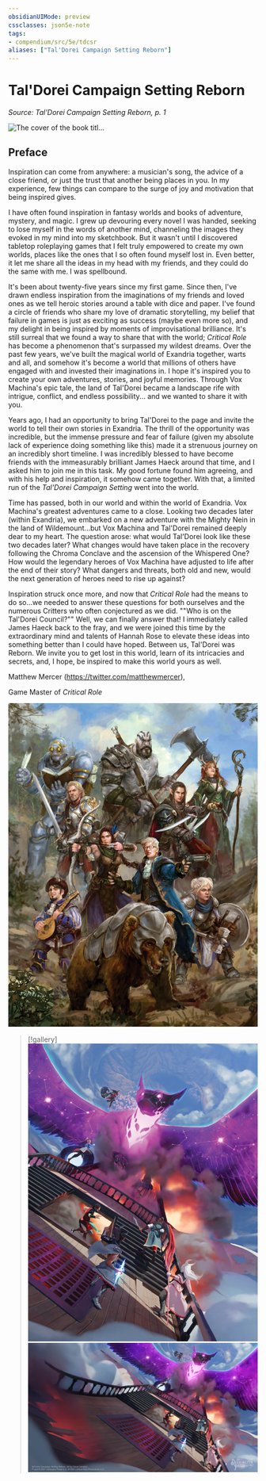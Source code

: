 ```yaml
---
obsidianUIMode: preview
cssclasses: json5e-note
tags:
- compendium/src/5e/tdcsr
aliases: ["Tal'Dorei Campaign Setting Reborn"]
---
```

# Tal'Dorei Campaign Setting Reborn
*Source: Tal'Dorei Campaign Setting Reborn, p. 1* 

![The cover of the book titl...](https://raw.githubusercontent.com/5etools-mirror-3/5etools-img/main/book/TDCSR/Cover.webp#center "The cover of the book titled: Tal'Dorei Campaign Setting Reborn by Matthew Mercer, Hannah Rose, and James J. Haeck. The cover illustration shows the deck of an airship flying through the clouds above Tal'Dorei with an adranach attacking the helm of the ship, which is on fire from the adranach attack. Five adventurers on the deck of the airship face the adranach and rush to attack it, with a sixth adventurer leaping to attack the adranach. The adranach is a large, purple, luminescent winged creature with a silver mask, silver-taloned front paws, and stars glittering in its wings.")

## Preface

Inspiration can come from anywhere: a musician's song, the advice of a close friend, or just the trust that another being places in you. In my experience, few things can compare to the surge of joy and motivation that being inspired gives.

I have often found inspiration in fantasy worlds and books of adventure, mystery, and magic. I grew up devouring every novel I was handed, seeking to lose myself in the words of another mind, channeling the images they evoked in my mind into my sketchbook. But it wasn't until I discovered tabletop roleplaying games that I felt truly empowered to create my own worlds, places like the ones that I so often found myself lost in. Even better, it let me share all the ideas in my head with my friends, and they could do the same with me. I was spellbound.

It's been about twenty-five years since my first game. Since then, I've drawn endless inspiration from the imaginations of my friends and loved ones as we tell heroic stories around a table with dice and paper. I've found a circle of friends who share my love of dramatic storytelling, my belief that failure in games is just as exciting as success (maybe even more so), and my delight in being inspired by moments of improvisational brilliance. It's still surreal that we found a way to share that with the world; *Critical Role* has become a phenomenon that's surpassed my wildest dreams. Over the past few years, we've built the magical world of Exandria together, warts and all, and somehow it's become a world that millions of others have engaged with and invested their imaginations in. I hope it's inspired you to create your own adventures, stories, and joyful memories. Through Vox Machina's epic tale, the land of Tal'Dorei became a landscape rife with intrigue, conflict, and endless possibility... and we wanted to share it with you.

Years ago, I had an opportunity to bring Tal'Dorei to the page and invite the world to tell their own stories in Exandria. The thrill of the opportunity was incredible, but the immense pressure and fear of failure (given my absolute lack of experience doing something like this) made it a strenuous journey on an incredibly short timeline. I was incredibly blessed to have become friends with the immeasurably brilliant James Haeck around that time, and I asked him to join me in this task. My good fortune found him agreeing, and with his help and inspiration, it somehow came together. With that, a limited run of the *Tal'Dorei Campaign Setting* went into the world.

Time has passed, both in our world and within the world of Exandria. Vox Machina's greatest adventures came to a close. Looking two decades later (within Exandria), we embarked on a new adventure with the Mighty Nein in the land of Wildemount...but Vox Machina and Tal'Dorei remained deeply dear to my heart. The question arose: what would Tal'Dorei look like these two decades later? What changes would have taken place in the recovery following the Chroma Conclave and the ascension of the Whispered One? How would the legendary heroes of Vox Machina have adjusted to life after the end of their story? What dangers and threats, both old and new, would the next generation of heroes need to rise up against?

Inspiration struck once more, and now that *Critical Role* had the means to do so...we needed to answer these questions for both ourselves and the numerous Critters who often conjectured as we did. ""Who is on the Tal'Dorei Council?"" Well, we can finally answer that! I immediately called James Haeck back to the fray, and we were joined this time by the extraordinary mind and talents of Hannah Rose to elevate these ideas into something better than I could have hoped. Between us, Tal'Dorei was Reborn. We invite you to get lost in this world, learn of its intricacies and secrets, and, I hope, be inspired to make this world yours as well.

Matthew Mercer (https://twitter.com/matthewmercer),

Game Master of *Critical Role*

![](https://raw.githubusercontent.com/5etools-mirror-3/5etools-img/main/book/TDCSR/Preface.webp#center)

> [!gallery]
> ![The deck of an airship fly...](https://raw.githubusercontent.com/5etools-mirror-3/5etools-img/main/book/TDCSR/Cover-Internal.webp#gallery "The deck of an airship flying through the clouds above Tal'Dorei with an adranach attacking the helm of the ship, which is on fire from the adranach attack. Five adventurers on the deck of the airship face the adranach and rush to attack it, with a sixth adventurer leaping to attack the adranach. The adranach is a large, purple, luminescent winged creature with a silver mask, silver-taloned front paws, and stars glittering in its wings.")
> ![The deck of an airship fly...](https://raw.githubusercontent.com/5etools-mirror-3/5etools-img/main/book/TDCSR/Cover-Wide.webp#gallery "The deck of an airship flying through the clouds above Tal'Dorei with an adranach attacking the helm of the ship, which is on fire from the adranach attack. Five adventurers on the deck of the airship face the adranach and rush to attack it, with a sixth adventurer leaping to attack the adranach. The adranach is a large, purple, luminescent winged creature with a silver mask, silver-taloned front paws, and stars glittering in its wings.")